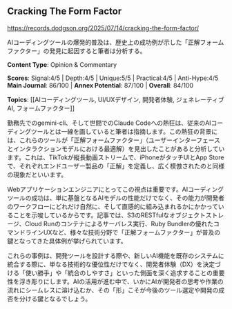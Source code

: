 ## Cracking The Form Factor

https://records.dodgson.org/2025/07/14/cracking-the-form-factor/

AIコーディングツールの爆発的普及は、歴史上の成功例が示した「正解フォームファクター」の発見に起因すると筆者は分析する。

**Content Type**: Opinion & Commentary

**Scores**: Signal:4/5 | Depth:4/5 | Unique:5/5 | Practical:4/5 | Anti-Hype:4/5
**Main Journal**: 86/100 | **Annex Potential**: 87/100 | **Overall**: 84/100

**Topics**: [[AIコーディングツール, UI/UXデザイン, 開発者体験, ジェネレーティブAI, フォームファクター]]

勤務先でのgemini-cli、そして世間でのClaude Codeへの熱狂は、従来のAIコーディングツールとは一線を画していると筆者は指摘します。この熱狂の背景には、これらのツールが「正解フォームファクター」（ユーザーインターフェースとインタラクションモデルにおける最適解）を見出したことがあると分析しています。これは、TikTokが縦長動画ストリームで、iPhoneがタッチUIとApp Storeで、それぞれエンドユーザー製品の「正解」を定義し、広く模倣されたのと同様の現象だといいます。

Webアプリケーションエンジニアにとってこの視点は重要です。AIコーディングツールの成功は、単に基盤となるAIモデルの性能だけでなく、その能力が開発者のワークフローにどれだけ自然に、そして直感的に組み込まれるかにかかっていることを示唆しているからです。記事では、S3のRESTfulなオブジェクトストレージ、Cloud Runのコンテナによるサーバレス実行、Ruby Bundlerの優れたコマンドラインUXなど、様々な技術分野で「正解フォームファクター」が普及の鍵となってきた具体例が挙げられています。

これらの事例は、開発ツールを設計する際や、新しいAI機能を既存のシステムに統合する際に、単なる技術的な優位性だけでなく、開発者体験（DX）を決定づける「使い勝手」や「統合のしやすさ」といった側面を深く追求することの重要性を浮き彫りにします。AIの活用が進む中で、いかにAIが開発者の思考や作業の流れにシームレスに溶け込むか、その「形」こそが今後のツール選定や開発の成否を分ける鍵となるでしょう。